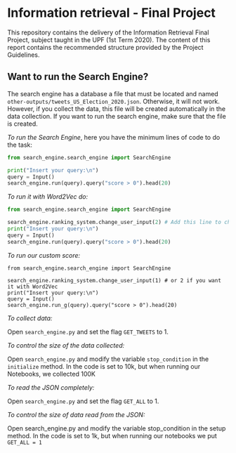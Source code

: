 # Information retrieval - Final Project
This repository contains the delivery of the Information Retrieval Final Project, subject taught in the UPF (1st Term 2020). The content of this report contains the recommended structure provided by the Project Guidelines.

## Want to run the Search Engine?

The search engine has a database a file that must be located and named `other-outputs/tweets_US_Election_2020.json`. Otherwise, it will not work. However, if you collect the data, this file will be created automatically in the data collection. If you want to run the search engine, make sure that the file is created.

*To run the Search Engine*, here you have the minimum lines of code to do the task:

```python
from search_engine.search_engine import SearchEngine

print("Insert your query:\n")
query = Input()
search_engine.run(query).query("score > 0").head(20)
```

*To run it with Word2Vec do:*

```python
from search_engine.search_engine import SearchEngine

search_engine.ranking_system.change_user_input(2) # Add this line to change the mode to Word2Vec
print("Insert your query:\n")
query = Input()
search_engine.run(query).query("score > 0").head(20)
```

*To run our custom score:*

```
from search_engine.search_engine import SearchEngine

search_engine.ranking_system.change_user_input(1) # or 2 if you want it with Word2Vec
print("Insert your query:\n")
query = Input()
search_engine.run_g(query).query("score > 0").head(20)
```

*To collect data:*

Open `search_engine.py` and set the flag `GET_TWEETS` to 1.

*To control the size of the data collected:*

Open `search_engine.py` and modify the variable `stop_condition` in the `initialize` method. In the code is set to 10k, but when running our Notebooks, we collected 100K

*To read the JSON completely:*

Open `search_engine.py` and set the flag `GET_ALL` to 1.

*To control the size of data read from the JSON:*

Open search_engine.py and modify the variable stop_condition in the setup method. In the code is set to 1k, but when running our notebooks we put `GET_ALL = 1`